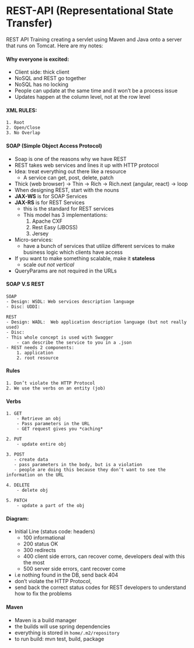 # REST-API (Representational State Transfer)

REST API Training creating a servlet using Maven and Java onto a server that runs on Tomcat. Here are my notes:


#### Why everyone is excited:
- Client side: thick client 
- NoSQL and REST go together
- NoSQL has no locking
- People can update at the same time and it won’t be a process issue
- Updates happen at the column level, not at the row level


#### XML RULES:
    1. Root
    2. Open/Close
    3. No Overlap


#### SOAP (Simple Object Access Protocol)
- Soap is one of the reasons why we have REST
- REST takes web services and lines it up with HTTP protocol
- Idea: treat everything out there like a resource
    - A service can get, post, delete, patch
- Thick (web browser) -> Thin -> Rich -> Rich.next (angular, react) -> loop
- When designing REST, start with the nouns 
- **JAX-WS** is for SOAP Services
- **JAX-RS** is for REST Services
    - this is the standard for REST services
    - This model has 3 implementations:
        1. Apache CXF
        2. Rest Easy (JBOSS)
        3. Jersey
- Micro-services:
    - have a bunch of services that utilize different services to make business logic which clients have access 
- If you want to make something scalable, make it **stateless**
    - scale *out not vertical*
- QueryParams are not required in the URLs

#### SOAP V.S REST
    SOAP
    - Design: WSDL: Web services description language
    - Disc: UDDI: 

    REST
    - Design: WADL:  Web application description language (but not really used)
    - Disc: 
    - This whole concept is used with Swagger
        - can describe the service to you in a .json
    - REST needs 2 components:
        1. application
        2. root resource 

#### Rules
    1. Don’t violate the HTTP Protocol
    2. We use the verbs on an entity (job)

#### Verbs
    1. GET 
        - Retrieve an obj
        - Pass parameters in the URL
        - GET request gives you *caching*

    2. PUT
        - update entire obj

    3. POST
       - create data
	   - pass parameters in the body, but is a violation
	   - people are doing this because they don’t want to see the information on the URL

    4. DELETE
        - delete obj
    
    5. PATCH
        - update a part of the obj


#### Diagram:
- Initial Line (status code: headers)
    - 100 informational
    - 200 status OK
    - 300 redirects
    - 400 client side errors, can recover come, developers deal with this the most
    - 500 server side errors, cant recover come
- i.e nothing found in the DB, send back 404 
- don’t violate the HTTP Protocol,
- send back the correct status codes for REST developers to understand how to fix the problems


#### Maven
- Maven is a build manager 
- the builds will use spring dependencies 
- everything is stored in `home/.m2/repository`
- to run build: mvn test, build, package 